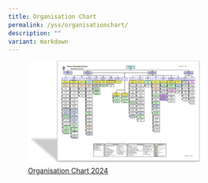 ```yaml
---
title: Organisation Chart
permalink: /yss/organisationchart/
description: ""
variant: markdown
---
```

<figure><a href="/files/YSS/OrgChart_v3.pdf">
<img src="/images/YSS/OrgChart-23.png" style="width:350px;">Organisation Chart 2024</a></figure>